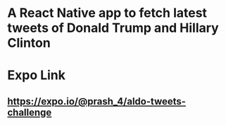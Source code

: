 # A React Native app to fetch latest tweets of Donald Trump and Hillary Clinton

# Expo Link

## https://expo.io/@prash_4/aldo-tweets-challenge